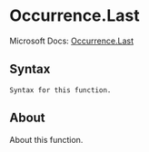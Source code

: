 ---
---

# Occurrence.Last

Microsoft Docs: [Occurrence.Last](https://docs.microsoft.com/en-us/powerquery-m/occurrence-last)

## Syntax

```
Syntax for this function.
```

## About

About this function.

